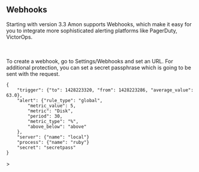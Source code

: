 ## Webhooks

Starting with version 3.3 Amon supports Webhooks, which make it easy for
 you to integrate more sophisticated alerting platforms like PagerDuty, VictorOps.

<br><br>
To create a webhook, go to Settings/Webhooks and set an URL. For additional protection,
 you can set a secret passphrase which is going to be sent with the request.

<pre><code class="language-python">{
	"trigger": {"to": 1428223320, "from": 1428223286, "average_value": 63.0}, 
	"alert": {"rule_type": "global", 
		"metric_value": 5, 
		"metric": "Disk", 
		"period": 30, 
		"metric_type": "%", 
		"above_below": "above"
	}, 
	"server": {"name": "local"}
	"process": {"name": "ruby"}
	"secret": "secretpass"
}
</code></pre>>